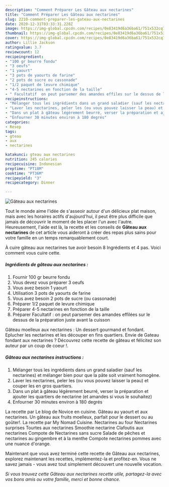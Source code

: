 ```yaml
---
description: "Comment Préparer Les Gâteau aux nectarines"
title: "Comment Préparer Les Gâteau aux nectarines"
slug: 2210-comment-preparer-les-gateau-aux-nectarines
date: 2020-12-31T03:33:31.228Z
image: https://img-global.cpcdn.com/recipes/0e83419d6a36ba61/751x532cq70/gateau-aux-nectarines-photo-principale-de-la-recette.jpg
thumbnail: https://img-global.cpcdn.com/recipes/0e83419d6a36ba61/751x532cq70/gateau-aux-nectarines-photo-principale-de-la-recette.jpg
cover: https://img-global.cpcdn.com/recipes/0e83419d6a36ba61/751x532cq70/gateau-aux-nectarines-photo-principale-de-la-recette.jpg
author: Lillie Jackson
ratingvalue: 3.7
reviewcount: 12
recipeingredient:
- "100 gr beurre fondu"
- "3 oeufs"
- "1 yaourt"
- "3 pots de yaourts de farine"
- "2 pots de sucre ou cassonade"
- "1/2 paquet de levure chimique"
- "4-5 nectarines en fonction de la taille"
- " Facultatif  on peut parsemer des amandes effiles sur le dessus de la prparation juste avant la cuisson"
recipeinstructions:
- "Mélanger tous les ingrédients dans un grand saladier (sauf les nectarines) et mélanger bien pour que la pâte soit vraiment homogène."
- "Laver les nectarines, peler les (ou vous pouvez laisser la peau) et couper les en gros quartiers."
- "Dans un plat à gâteau légèrement beurré, verser la préparation et ajouter les quartiers de nectarine (et amandes si vous le souhaitez)"
- "Enfourner 30 minutes environ à 180 degrés"
categories:
- Resep
tags:
- gteau
- aux
- nectarines

katakunci: gteau aux nectarines 
nutrition: 245 calories
recipecuisine: Indonesian
preptime: "PT18M"
cooktime: "PT36M"
recipeyield: "3"
recipecategory: Dinner

---
```



![Gâteau aux nectarines](https://img-global.cpcdn.com/recipes/0e83419d6a36ba61/751x532cq70/gateau-aux-nectarines-photo-principale-de-la-recette.jpg)

Tout le monde aime l'idée de s'asseoir autour d'un délicieux plat maison, mais avec les horaires actifs d'aujourd'hui, il peut être plus difficile que jamais de découvrir le moment de les placer l'un avec l'autre. Heureusement, l'aide est là, la recette et les conseils de <strong> Gâteau aux nectarines </strong> de cet article vous aideront à créer des repas plus sains pour votre famille en un temps remarquablement court.

<!--inarticleads1-->

À cuire gâteau aux nectarines tue avoir besoin 8 Ingrédients et 4 pas. Voici comment vous cuire cette.

##### Ingrédients de gâteau aux nectarines :

1. Fournir 100 gr beurre fondu
1. Vous devez vous préparer 3 oeufs
1. Vous avez besoin 1 yaourt
1. Utilisation 3 pots de yaourts de farine
1. Vous avez besoin 2 pots de sucre (ou cassonade)
1. Préparer 1/2 paquet de levure chimique
1. Préparer 4-5 nectarines en fonction de la taille
1. Préparer  Facultatif : on peut parsemer des amandes effilées sur le dessus de la préparation juste avant la cuisson


Gâteau moelleux aux nectarines : Un dessert gourmand et fondant. Eplucher les nectarines et les découper en fins quartiers. Envie de Gateau fondant aux nectarines ? Découvrez cette recette de gâteau et félicitez son auteur par un coup de coeur !. 

<!--inarticleads2-->

##### Gâteau aux nectarines instructions :

1. Mélanger tous les ingrédients dans un grand saladier (sauf les nectarines) et mélanger bien pour que la pâte soit vraiment homogène.
1. Laver les nectarines, peler les (ou vous pouvez laisser la peau) et couper les en gros quartiers.
1. Dans un plat à gâteau légèrement beurré, verser la préparation et ajouter les quartiers de nectarine (et amandes si vous le souhaitez)
1. Enfourner 30 minutes environ à 180 degrés


La recette par Le blog de Novice en cuisine. Gâteau au yaourt et aux nectarines. Un gâteau aux fruits moelleux, parfait pour le dessert ou au goûter!. La recette par My Nomad Cuisine. Nectarines au four Nectarines surprises Tourtes aux nectarines Smoothie nectarine Clafoutis aux nectarines Compote de Nectarines sans sucre Salade de pêches et nectarines au gingembre et à la menthe Compote nectarines pommes avec une nuance d&#39;orange. 

<!--inarticleads1-->

<p>
Maintenant que vous avez terminé cette recette de Gâteau aux nectarines, explorez maintenant les recettes, implémentez-la et profitez-en. Vous ne savez jamais - vous avez tout simplement découvert une nouvelle vocation.
</p>

<p>
<i>Si vous trouvez cette Gâteau aux nectarines recette utile, partagez-la avec vos bons amis ou votre famille, merci et bonne chance.</i>
</p>
